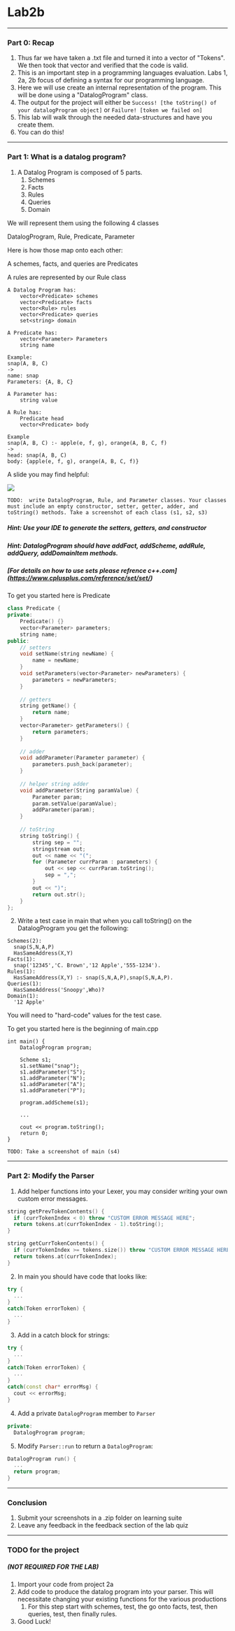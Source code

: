 # Lab2b
---
### Part 0: Recap
1. Thus far we have taken a .txt file and turned it into a vector of "Tokens". We then took that vector and verified that the code is valid.
2. This is an important step in a programming languages evaluation. Labs 1, 2a, 2b focus of defining a syntax for our programming language. 
3. Here we will use create an internal representation of the program. This will be done using a "DatalogProgram" class.
4. The output for the project will either be `Success! [the toString() of your datalogProgram object]` or `Failure! [token we failed on]`
5. This lab will walk through the needed data-structures and have you create them.
6. You can do this!

---
### Part 1: What is a datalog program?

1. A Datalog Program is composed of 5 parts. 
	1. Schemes
	2. Facts
	3. Rules
	4. Queries
	5. Domain

We will represent them using the following 4 classes

DatalogProgram, Rule, Predicate, Parameter

Here is how those map onto each other:

A schemes, facts, and queries are Predicates

A rules are represented by our Rule class

```
A Datalog Program has:
	vector<Predicate> schemes
	vector<Predicate> facts
	vector<Rule> rules
	vector<Predicate> queries
	set<string> domain
```
	
```
A Predicate has:
	vector<Parameter> Parameters
	string name
	
Example:
snap(A, B, C)
->
name: snap
Parameters: {A, B, C}
```

```
A Parameter has:
	string value
```

```
A Rule has:
	Predicate head
	vector<Predicate> body
	
Example
snap(A, B, C) :- apple(e, f, g), orange(A, B, C, f)
->
head: snap(A, B, C)
body: {apple(e, f, g), orange(A, B, C, f)}
```


A slide you may find helpful: 

![](/assets/images/project-2-data-structures.png)

`TODO:  write DatalogProgram, Rule, and Parameter classes. Your classes must include an empty constructor, setter, getter, adder, and toString() methods. Take a screenshot of each class (s1, s2, s3)`

##### Hint: Use your IDE to generate the setters, getters, and constructor
##### Hint: DatalogProgram should have addFact, addScheme, addRule, addQuery, addDomainItem methods.

##### [For details on how to use sets please refrence c++.com] (https://www.cplusplus.com/reference/set/set/)

To get you started here is Predicate

```c++
class Predicate {
private:
	Predicate() {}
	vector<Parameter> parameters;
	string name;
public:
	// setters
	void setName(string newName) { 
		name = newName; 
	}
	void setParameters(vector<Parameter> newParameters) {
		parameters = newParameters;
	}
	
	// getters
	string getName() { 
		return name; 
	}
	vector<Parameter> getParameters() {
		return parameters;
	}
	
	// adder
	void addParameter(Parameter parameter) {
		parameters.push_back(parameter);
	}
	
	// helper string adder
	void addParameter(String paramValue) {
		Parameter param;
		param.setValue(paramValue);
		addParameter(param);
	}
	
	// toString
	string toString() {
		string sep = "";
		stringstream out;
		out << name << "(";
		for (Parameter currParam : parameters) {
			out << sep << currParam.toString();
			sep = ",";
		}
		out << ")";
		return out.str();
	}
};
```

2. Write a test case in main that when you call toString() on the DatalogProgram you get the following:

```
Schemes(2):
  snap(S,N,A,P)
  HasSameAddress(X,Y)
Facts(1):
  snap('12345','C. Brown','12 Apple','555-1234').
Rules(1):
  HasSameAddress(X,Y) :- snap(S,N,A,P),snap(S,N,A,P).
Queries(1):
  HasSameAddress('Snoopy',Who)?
Domain(1):
  '12 Apple'
```
You will need to "hard-code" values for the test case.

To get you started here is the beginning of main.cpp

```
int main() {
	DatalogProgram program;
	
	Scheme s1;
	s1.setName("snap");
	s1.addParameter("S");
	s1.addParameter("N");
	s1.addParameter("A");
	s1.addParameter("P");
	
	program.addScheme(s1);
	
	...
	
	cout << program.toString();
	return 0;
}
```
`TODO: Take a screenshot of main (s4)`

---
### Part 2: Modify the Parser

1. Add helper functions into your Lexer, you may consider writing your own custom error messages.

~~~c++
string getPrevTokenContents() {
  if (currTokenIndex < 0) throw "CUSTOM ERROR MESSAGE HERE";
  return tokens.at(currTokenIndex - 1).toString();
}

string getCurrTokenContents() {
  if (currTokenIndex >= tokens.size()) throw "CUSTOM ERROR MESSAGE HERE";
  return tokens.at(currTokenIndex);
}
~~~

2. In main you should have code that looks like:

~~~c++
try {
  ...
}
catch(Token errorToken) {
  ...
}
~~~

3. Add in a catch block for strings:

~~~c++
try {
  ...
}
catch(Token errorToken) {
  ...
}
catch(const char* errorMsg) {
  cout << errorMsg;
}
~~~

4. Add a private `DatalogProgram` member to `Parser`

~~~c++
private:
  DatalogProgram program;
~~~

5. Modify `Parser::run` to return a `DatalogProgram`:

~~~c++
DatalogProgram run() {
  ...
  return program;
}
~~~
---
### Conclusion
1. Submit your screenshots in a .zip folder on learning suite
2. Leave any feedback in the feedback section of the lab quiz

---
### TODO for the project 
##### (NOT REQUIRED FOR THE LAB)
1.  Import your code from project 2a
2. Add code to produce the datalog program into your parser. This will necessitate changing your existing functions for the various productions
	1. For this step start with schemes, test, the go onto facts, test, then queries, test, then finally rules. 
3. Good Luck!
